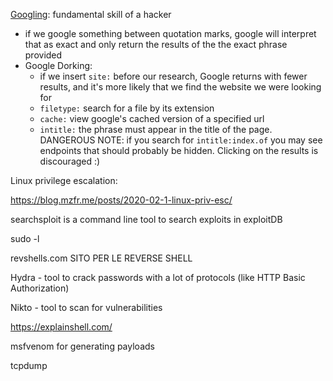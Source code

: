 <ins>Googling</ins>: fundamental skill of a hacker

- if we google something between quotation marks, google will interpret that as exact and only return the results of the the exact phrase provided
- Google Dorking:
    - if we insert `site:` before our research, Google returns with fewer results, and it's more likely that we find the website we were looking for
    - `filetype:` search for a file by its extension
    - `cache:` view google's cached version of a specified url
    - `intitle:` the phrase must appear in the title of the page. DANGEROUS NOTE: if you search for `intitle:index.of` you may see endpoints that should probably be hidden. Clicking on the results is discouraged :)

Linux privilege escalation:

https://blog.mzfr.me/posts/2020-02-1-linux-priv-esc/

searchsploit is a command line tool to search exploits in exploitDB

sudo -l

revshells.com SITO PER LE REVERSE SHELL

Hydra - tool to crack passwords with a lot of protocols (like HTTP Basic Authorization)

Nikto - tool to scan for vulnerabilities

https://explainshell.com/

msfvenom for generating payloads

tcpdump